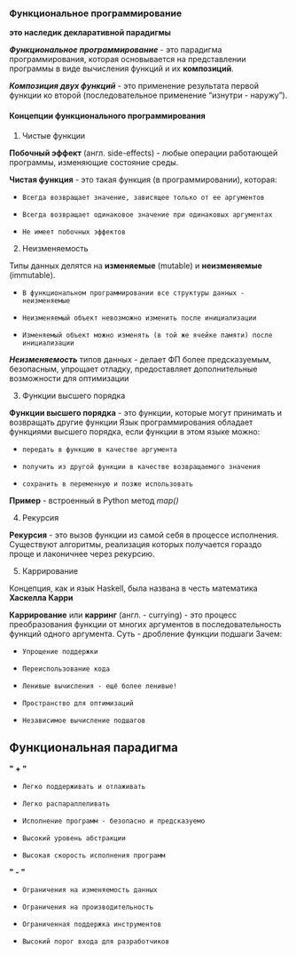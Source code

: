 ### Функциональное программирование 
__это наследик декларативной парадигмы__

__*Функциональное программирование*__ - это парадигма 
программирования, которая основывается на представлении 
программы в виде вычисления функций и их **композиций**.

__*Композиция двух функций*__ - это применение результата первой 
функции ко второй (последовательное применение “изнутри - 
наружу”).

#### Концепции функционального программирования
1. Чистые функции

__Побочный эффект__ (англ. side-effects) - любые 
операции работающей программы, изменяющие 
состояние среды.

__Чистая функция__ - это такая функция (в программировании), которая:
*     Всегда возвращает значение, зависящее только от ее аргументов 
*     Всегда возвращает одинаковое значение при одинаковых аргументах
*     Не имеет побочных эффектов

2. Неизменяемость

Типы данных делятся на __изменяемые__ (mutable) и __неизменяемые__ (immutable).
*     В функциональном программировании все структуры данных - неизменяемые
*     Неизменяемый объект невозможно изменить после инициализации
*     Изменяемый объект можно изменять (в той же ячейке памяти) после инициализации 
__*Неизменяемость*__ типов данных - делает ФП более предсказуемым, безопасным, упрощает отладку, 
предоставляет дополнительные возможности для оптимизации

3. Функции высшего порядка

__Функции высшего порядка__ - это функции, которые могут принимать и возвращать другие функции 
Язык программирования обладает функциями высшего порядка, если функции в этом языке можно:
*     передать в функцию в качестве аргумента
*     получить из другой функции в качестве возвращаемого значения
*     сохранить в переменную и позже использовать

__Пример__ - встроенный в Python метод *map()*

4. Рекурсия

__Рекурсия__ - это вызов функции из самой себя в процессе исполнения. Существуют алгоритмы, 
реализация которых получается гораздо проще и лаконичнее через рекурсию.

5. Каррирование

Концепция, как и язык Haskell, была названа в честь 
математика __Хаскелла Карри__

__Каррирование__ или __карринг__ (англ. - currying) - это процесс преобразования функции 
от многих аргументов в последовательность функций одного аргумента.
Суть - дробление функции подшаги 
Зачем:
*     Упрощение поддержки
*     Переиспользование кода
*     Ленивые вычисления - ещё более ленивые!
*     Пространство для оптимизаций
*     Независимое вычисление подшагов


## Функциональная парадигма

 __" + "__

*     Легко поддерживать и отлаживать 
*     Легко распараллеливать
*     Исполнение программ - безопасно и предсказуемо
*     Высокий уровень абстракции
*     Высокая скорость исполнения программ

__" - "__

*     Ограничения на изменяемость данных 
*     Ограничения на производительность 
*     Ограниченная поддержка инструментов 
*     Высокий порог входа для разработчиков